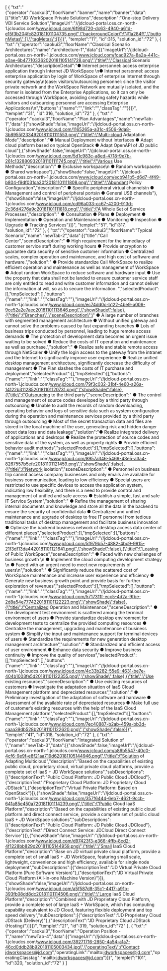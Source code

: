 [
	{
		"txt":"{\"operator\":\"caokui3\",\"floorName\":\"banner\",\"name\":\"banner\",\"data\":[{\"title\":\"JD WorkSpace Private Solutions\",\"description\":\"One-stop Delivery VDI Service Solution\",\"imageUrl\":\"//jdcloud-portal.oss.cn-north-1.jcloudcs.com/www.jcloud.com/6f98d720-dc63-4940-a61d-e15f3b204fc820181101104735.png\",\"backgroundColor\":\"#1a284f\",\"buttonMetas\":[],\"tagMetas\":[]}]}",
		"templet":"11",
		"id":315,
		"solution_id":"72"
	},
	{
		"txt":"{\"operator\":\"caokui3\",\"floorName\":\"Classical Scenario Architectures\",\"name\":\"architecture-1\",\"data\":[{\"imageUrl\":\"//jdcloud-portal.oss.cn-north-1.jcloudcs.com/www.jcloud.com/fcad927a-8a2a-441c-a0ae-6b477103362020181105141728.png\",\"title\":\"Classical Scenario Architectures\",\"descriptionDetail\":\"● Internet personnel: access enterprise application through Internet JD WorkSpace \\n● Internet personnel: access enterprise application by login of WorkSpace of enterprise Internet through security gateway\\n(case: visitors/outsourcing personnel: since the visitor private network and the WorkSpace Network are mutually isolated, and the former is isolated from the Enterprise Applications, so it can only be accessed through WorkSpace, avoiding creating safety hazards while visitors and outsourcing personnel are accessing Enterprise Applications)\\n\",\"buttons\":{\"name\":\"\",\"link\":\"\",\"classTag\":\"\"}}]}",
		"templet":"31",
		"id":316,
		"solution_id":"72"
	},
	{
		"txt":"{\"operator\":\"caokui3\",\"floorName\":\"Plan Advantages\",\"name\":\"newTab-1\",\"data\":[{\"showShade\":false,\"imageUrl\":\"//jdcloud-portal.oss.cn-north-1.jcloudcs.com/www.jcloud.com/1165265a-a31c-4506-9da8-3b8955f2334920181101111553.png\",\"title\":\"Multi-cloud Adaptation Mode\",\"description\":\"● Manual Deployment without Interfaces ● Adapt cloud platform based on typical OpenStack ● Adapt OpenAPI of JD public cloud\"},{\"showShade\":false,\"imageUrl\":\"//jdcloud-portal.oss.cn-north-1.jcloudcs.com/www.jcloud.com/5d1c983c-a8ed-4718-9e7b-261c1328809320181101111745.png\",\"title\":\"Various Use Methods\",\"description\":\" ● Exclusive workspace\\n ● Random workspace\\n ● Shared workspace\"},{\"showShade\":false,\"imageUrl\":\"//jdcloud-portal.oss.cn-north-1.jcloudcs.com/www.jcloud.com/ecb941b5-d6d7-4f49-b804-f9df031ca30f20181101111808.png\",\"title\":\"Abundant Policy Configuration\",\"description\":\" ● Specific peripheral virtual channels\\n ● Management and control of peripheral ports\\n ● General USB channels\"},{\"showShade\":false,\"imageUrl\":\"//jdcloud-portal.oss.cn-north-1.jcloudcs.com/www.jcloud.com/cd96a033-cc67-4200-913d-2c36d4276a9c20181101111818.png\",\"title\":\"A Whole Set of Service Processes\",\"description\":\" ● Consultation ● Plans ● Deployment ● Implementation ● Operation and Maintenance ● Monitoring ● Inspection ● Upgrade ● Tracking Services\"}]}",
		"templet":"51",
		"id":317,
		"solution_id":"72"
	},
	{
		"txt":"{\"operator\":\"caokui3\",\"floorName\":\"Typical Scenario\",\"name\":\"newTab-2\",\"data\":[{\"title\":\"Call Center\",\"sceneDescription\":\" ● High requirement for the immediacy of customer service staff during working hours ● Provide encryption to guarantee data security of sensitive customer information ● Centralized scales, complex operation and maintenance, and high cost of software and hardware.\",\"solution\":\" ● Provide standardize Call WorkSpace to realize efficient operation and maintenance as well as management of WorkSpace ● Adopt random WorkSpace to reduce software and hardware input ● Use the property that data shall not be landed to ensure customer service staff are only entitled to read and write customer information and cannot deliver the information at will, so as to secure the information. \",\"selectedProduct\":[],\"tmpSelected\":[],\"buttons\":{\"name\":\"\",\"link\":\"\",\"classTag\":\"\"},\"imageUrl\":\"//jdcloud-portal.oss.cn-north-1.jcloudcs.com/www.jcloud.com/ec74dd0c-b122-4be9-a009-9ce52a2e7aec20181101113646.png\",\"showShade\":false},{\"title\":\"Branches\",\"sceneDescription\":\" ● A large number of branches with segmented management architecture ● Without unified gateway and cannot solve the problems caused by fast expanding branches ● Lots of business trips conducted by personnel, leading to huge remote access demands ● The protection of development data becomes an urgent issue waiting to be solved ● Reduce the costs of IT operation and maintenance as well as purchase.\",\"solution\":\" ● Realize safe and stable remote access through NetScaler ● Unify the login access to the gateway from the intranet and the Internet to significantly improve user experience ● Realize unified desktop management architecture, significantly decrease the difficulty of management ● The Plan slashes the costs of IT purchase and deployment\",\"selectedProduct\":[],\"tmpSelected\":[],\"buttons\":{\"name\":\"\",\"link\":\"\",\"classTag\":\"\"},\"imageUrl\":\"//jdcloud-portal.oss.cn-north-1.jcloudcs.com/www.jcloud.com/79f3c032-31bf-4e60-a26a-14122b31128520181101120731.png\",\"showShade\":false},{\"title\":\"Outsourcing to the third party\",\"sceneDescription\":\" ● The control and management of source codes developed by a third party through outsourcing ● Unable to audit the records of random downloading, operating behavior and logs of sensitive data such as system configuration during the operation and maintenance services provided by a third party through outsourcing ● Most of the secret transaction data and files are stored in the local machine of the user, generating risk and hidden danger about data loss and data leakage\",\"solution\":\"● Realize integrated delivery of applications and desktops ● Realize the protection of source codes and sensitive data of the system, as well as property rights ● Provide efficient behavior audit methods\",\"selectedProduct\":[],\"tmpSelected\":[],\"buttons\":{\"name\":\"\",\"link\":\"\",\"classTag\":\"\"},\"imageUrl\":\"//jdcloud-portal.oss.cn-north-1.jcloudcs.com/www.jcloud.com/8957a346-5469-43e5-a3a4-8267557b5efe20181101121459.png\",\"showShade\":false},{\"title\":\"Network isolation\",\"sceneDescription\":\" ● Personnel on business trip cannot access company businesses and only emails are available for business communication, leading to low efficiency ● Special users are restricted to use specific devices to access the application system, indicating low flexibility, and there is a need to provide control and management of unified and safe access ● Establish a simple, fast and safe IT Service System\",\"solution\":\" ● Refine the management of sharing internal documents and knowledge and store all the data in the backend to ensure the security of confidential data ● Centralized and unified maintenance and upgrade of desktop to free IT personnel from tedious traditional tasks of desktop management and facilitate business innovation ● Optimize the backend business network of desktop access data center of different places\",\"selectedProduct\":[],\"tmpSelected\":[],\"buttons\":{\"name\":\"\",\"link\":\"\",\"classTag\":\"\"},\"imageUrl\":\"//jdcloud-portal.oss.cn-north-1.jcloudcs.com/www.jcloud.com/5f979b57-4882-4bc9-9915-21f3df13da4420181101121641.png\",\"showShade\":false},{\"title\":\"Leasing of Public WorkSpace\",\"sceneDescription\":\" ● Faced with new challenges of business growth \\n ● Implement the cloud computing development strategy \\n ● Faced with an urgent need to meet new requirements of users\\n\",\"solution\":\" ● Significantly reduce the scattered cost of WorkSpace maintenance and increase user experience and efficiency ● Generate new business growth point and provide basis for further exploration of revenues\",\"selectedProduct\":[],\"tmpSelected\":[],\"buttons\":{\"name\":\"\",\"link\":\"\",\"classTag\":\"\"},\"imageUrl\":\"//jdcloud-portal.oss.cn-north-1.jcloudcs.com/www.jcloud.com/5717311f-ecc5-4d2a-9fbe-2d8a54e7774220181101122223.png\",\"showShade\":false},{\"title\":\"Centralized Operation and Maintenance\",\"sceneDescription\":\" ● The development test environment is scattered among the terminal environment of users ● Provide standardize desktop environment for development tests to centralize the provided computing resources ● Centralize the management, upgrading and maintenance of business system ● Simplify the input and maintenance support for terminal devices of users ● Standardize the requirements for new generation desktop management architecture\",\"solution\":\" ● Standardized and efficient access of user environment ● Enhance data security ● Improve business continuity ● Improve the quality of services\",\"selectedProduct\":[],\"tmpSelected\":[],\"buttons\":{\"name\":\"\",\"link\":\"\",\"classTag\":\"\"},\"imageUrl\":\"//jdcloud-portal.oss.cn-north-1.jcloudcs.com/www.jcloud.com/4c33b282-55e9-4631-be7e-404b1003fe5d20181101122355.png\",\"showShade\":false},{\"title\":\"Use existing resources\",\"sceneDescription\":\" ● Use existing resources of customers ● Investigate the adaptation situation of IaaS Cloud Management platform and depreciated resources\",\"solution\":\" ● Preliminary investigation of the adaptation of software and hardware ● Assessment of the available rate pf depreciated resources ● Make full use of customer’s existing resources with the help of the IaaS Cloud Management platform\",\"selectedProduct\":[],\"tmpSelected\":[],\"buttons\":{\"name\":\"\",\"link\":\"\",\"classTag\":\"\"},\"imageUrl\":\"//jdcloud-portal.oss.cn-north-1.jcloudcs.com/www.jcloud.com/7ec40887-b2ab-459a-bb3d-caaa39db528b20181101122620.png\",\"showShade\":false}]}",
		"templet":"41",
		"id":318,
		"solution_id":"72"
	},
	{
		"txt":"{\"operator\":\"caokui3\",\"floorName\":\"Integrated Solution of \\\",\"name\":\"newTab-3\",\"data\":[{\"showShade\":false,\"imageUrl\":\"//jdcloud-portal.oss.cn-north-1.jcloudcs.com/www.jcloud.com/a86b5547-40c0-4cf6-9e9f-e8f21aa719d620181105144946.png\",\"title\":\"Solution of Adapting Multicloud\",\"description\":\"Based on the capabilities of existing public cloud, proprietary cloud, virtual private cloud platforms, provide a complete set of IaaS + JD WorkSpace solutions\",\"subDescriptions\":[{\"descriptionText\":\"Public Cloud Platform: JD Public Cloud JDCloud\"},{\"descriptionText\":\"Proprietary Cloud Platform: JD Proprietary Cloud JDStack\"},{\"descriptionText\":\"Virtual Private Platform: Based on OpenStack\"}]},{\"showShade\":false,\"imageUrl\":\"//jdcloud-portal.oss.cn-north-1.jcloudcs.com/www.jcloud.com/357f6444-6eb7-462f-9ccb-641a85e450a720181101114239.png\",\"title\":\"Public Cloud IaaS Platform\",\"description\":\"Based on the capabilities of existing public cloud platform and direct connect service, provide a complete set of public cloud IaaS + JD WorkSpace solutions\",\"subDescriptions\":[{\"descriptionText\":\"Public Cloud Platform: JD Public Cloud JDCloud\"},{\"descriptionText\":\"Direct Connect Service: JDCloud Direct Connect Service\"}]},{\"showShade\":false,\"imageUrl\":\"//jdcloud-portal.oss.cn-north-1.jcloudcs.com/www.jcloud.com/d97423f3-e366-4ffb-8cd2-4f1228bb829d20181105144959.png\",\"title\":\"Small IaaS Cloud Platform\",\"description\":\"Base on JD virtual private cloud platform, provide a complete set of small IaaS + JD WorkSpace, featuring small scale, lightweight, convenience and high efficiency, available for single node deployment\",\"subDescriptions\":[{\"descriptionText\":\"JD Virtual Private Cloud Platform (Pure Software Version)\"},{\"descriptionText\":\"JD Virtual Private Cloud Platform (All-in-one Machine Version)\"}]},{\"showShade\":false,\"imageUrl\":\"//jdcloud-portal.oss.cn-north-1.jcloudcs.com/www.jcloud.com/a5f587d8-35c1-4417-a91b-393fb08dd8dc20181101114506.png\",\"title\":\"Large IaaS Cloud Platform\",\"description\":\"Combined with JD Proprietary Cloud Platform, provide a complete set of large IaaS + WorkSpace, which has computing capability equivalent to JD Cloud, featuring flexible deployment and top speed delivery\",\"subDescriptions\":[{\"descriptionText\":\"JD Proprietary Cloud JDStack (Delivery)\"},{\"descriptionText\":\"JD Proprietary Cloud JDStack (Hosting)\"}]}]}",
		"templet":"21",
		"id":319,
		"solution_id":"72"
	},
	{
		"txt":"{\"operator\":\"caokui3\",\"floorName\":\"Operation Position - 1\",\"name\":\"newTab-4\",\"data\":[{\"imageUrl\":\"//jdcloud-portal.oss.cn-north-1.jcloudcs.com/www.jcloud.com/39271716-2850-4a54-a1a7-46cd0ddb28b920181105003434.jpg\",\"operatingText\":\"Contact: jdworkspaces@jd.com\",\"operatingLink\":\"mailto:jdworkspaces@jd.com\",\"operatingClasstag\":\"mailto:jdworkspaces@jd.com\"}]}",
		"templet":"101",
		"id":320,
		"solution_id":"72"
	}
]
